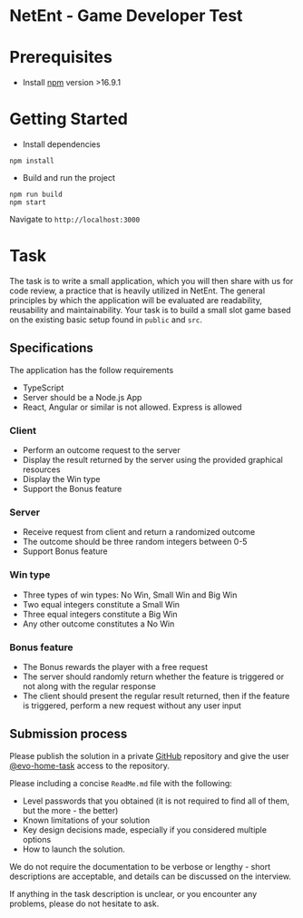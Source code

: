 # NetEnt - Game Developer Test 

# Prerequisites

- Install [npm](https://www.npmjs.com/) version >16.9.1

# Getting Started

- Install dependencies

```
npm install
```

- Build and run the project

```
npm run build
npm start
```

Navigate to `http://localhost:3000`

# Task
The task is to write a small application, which you will then share with us for code review, a practice that is heavily utilized in NetEnt.
The general principles by which the application will be evaluated are readability, reusability and maintainability. 
Your task is to build a small slot game based on the existing basic setup found in `public` and `src`.

## Specifications
The application has the follow requirements
* TypeScript
* Server should be a Node.js App
* React, Angular or similar is not allowed. Express is allowed

### Client
* Perform an outcome request to the server
* Display the result returned by the server using the provided graphical resources
* Display the Win type
* Support the Bonus feature

### Server
* Receive request from client and return a randomized outcome
* The outcome should be three random integers between 0-5
* Support Bonus feature

### Win type
* Three types of win types: No Win, Small Win and Big Win
* Two equal integers constitute a Small Win
* Three equal integers constitute a Big Win
* Any other outcome constitutes a No Win

### Bonus feature
* The Bonus rewards the player with a free request
* The server should randomly return whether the feature is triggered or not along with the regular response
* The client should present the regular result returned, then if the feature is triggered, perform a new request without any user input

## Submission process

Please publish the solution in a private [GitHub](https://github.com/) repository and give the user
[@evo-home-task](https://github.com/evo-home-task) access to the repository.

Please including a concise `ReadMe.md` file with the following:
* Level passwords that you obtained (it is not required to find all of them, but the more - the better)
* Known limitations of your solution
* Key design decisions made, especially if you considered multiple options
* How to launch the solution.

We do not require the documentation to be verbose or lengthy - short descriptions are acceptable, and details
can be discussed on the interview.

If anything in the task description is unclear, or you encounter any problems, please do not hesitate to ask.
